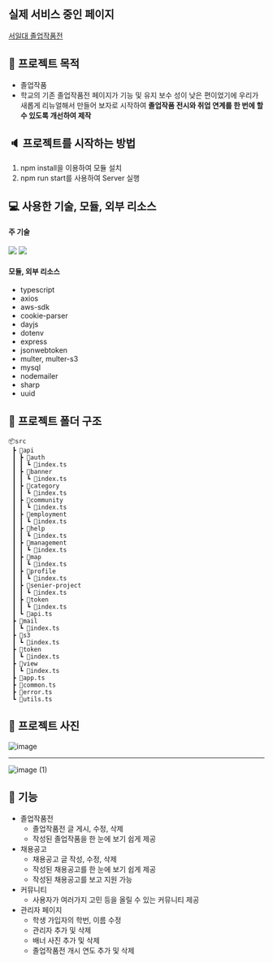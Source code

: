 ## 실제 서비스 중인 페이지

[서일대 졸업작품전](http://seoilsw.kr/)

## 📃 프로젝트 목적

- 졸업작품
- 학교의 기존 졸업작품전 페이지가 기능 및 유지 보수 성이 낮은 편이었기에 우리가 새롭게 리뉴얼해서 만들어 보자로 시작하여
  **졸업작품 전시와 취업 연계를 한 번에 할 수 있도록 개선하여 제작**

## 🔈 프로젝트를 시작하는 방법

1. npm install을 이용하여 모듈 설치
2. npm run start를 사용하여 Server 실행

## 💻 사용한 기술, 모듈, 외부 리소스

#### 주 기술

<img src="https://img.shields.io/badge/TypeScript-3178C6?style=flat&logo=TypeScript&logoColor=white">
<img src="https://img.shields.io/badge/Node.js-339933?style=flat-square&logo=Node.js&logoColor=white">

#### 모듈, 외부 리소스

- typescript
- axios
- aws-sdk
- cookie-parser
- dayjs
- dotenv
- express
- jsonwebtoken
- multer, multer-s3
- mysql
- nodemailer
- sharp
- uuid

## 📂 프로젝트 폴더 구조

```
📦src
 ┣ 📂api
 ┃ ┣ 📂auth
 ┃ ┃ ┗ 📜index.ts
 ┃ ┣ 📂banner
 ┃ ┃ ┗ 📜index.ts
 ┃ ┣ 📂category
 ┃ ┃ ┗ 📜index.ts
 ┃ ┣ 📂community
 ┃ ┃ ┗ 📜index.ts
 ┃ ┣ 📂employment
 ┃ ┃ ┗ 📜index.ts
 ┃ ┣ 📂help
 ┃ ┃ ┗ 📜index.ts
 ┃ ┣ 📂management
 ┃ ┃ ┗ 📜index.ts
 ┃ ┣ 📂map
 ┃ ┃ ┗ 📜index.ts
 ┃ ┣ 📂profile
 ┃ ┃ ┗ 📜index.ts
 ┃ ┣ 📂senier-project
 ┃ ┃ ┗ 📜index.ts
 ┃ ┣ 📂token
 ┃ ┃ ┗ 📜index.ts
 ┃ ┗ 📜api.ts
 ┣ 📂mail
 ┃ ┗ 📜index.ts
 ┣ 📂s3
 ┃ ┗ 📜index.ts
 ┣ 📂token
 ┃ ┗ 📜index.ts
 ┣ 📂view
 ┃ ┗ 📜index.ts
 ┣ 📜app.ts
 ┣ 📜common.ts
 ┣ 📜error.ts
 ┗ 📜utils.ts
```

## 📸 프로젝트 사진

![image](https://user-images.githubusercontent.com/94745651/201587567-0f4c6d1b-5727-469a-8c0b-71dae4f91b2b.png)

---

![image (1)](https://user-images.githubusercontent.com/94745651/201587634-aecd2afe-f72d-4744-8061-135b9668af74.png)

## 📜 기능

- 졸업작품전
  - 졸업작품전 글 게시, 수정, 삭제
  - 작성된 졸업작품을 한 눈에 보기 쉽게 제공
- 채용공고
  - 채용공고 글 작성, 수정, 삭제
  - 작성된 채용공고를 한 눈에 보기 쉽게 제공
  - 작성된 채용공고를 보고 지원 가능
- 커뮤니티
  - 사용자가 여러가지 고민 등을 올릴 수 있는 커뮤니티 제공
- 관리자 페이지
  - 학생 가입자의 학번, 이름 수정
  - 관리자 추가 및 삭제
  - 배너 사진 추가 및 삭제
  - 졸업작품전 개시 연도 추가 및 삭제
